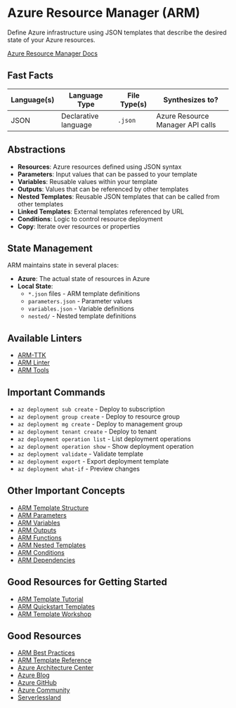 # Azure Resource Manager (ARM)

Define Azure infrastructure using JSON templates that describe the desired state of your Azure resources.

[Azure Resource Manager Docs](https://learn.microsoft.com/en-us/azure/azure-resource-manager/)

## Fast Facts

| Language(s)   | Language Type | File Type(s) | Synthesizes to?                         |
|--------------|-------------|------------------|----------------------|
| JSON | Declarative language | `.json` | Azure Resource Manager API calls |

## Abstractions

- **Resources**: Azure resources defined using JSON syntax
- **Parameters**: Input values that can be passed to your template
- **Variables**: Reusable values within your template
- **Outputs**: Values that can be referenced by other templates
- **Nested Templates**: Reusable JSON templates that can be called from other templates
- **Linked Templates**: External templates referenced by URL
- **Conditions**: Logic to control resource deployment
- **Copy**: Iterate over resources or properties

## State Management

ARM maintains state in several places:

- **Azure**: The actual state of resources in Azure
- **Local State**: 
  - `*.json` files - ARM template definitions
  - `parameters.json` - Parameter values
  - `variables.json` - Variable definitions
  - `nested/` - Nested template definitions

## Available Linters

- [ARM-TTK](https://github.com/Azure/arm-ttk)
- [ARM Linter](https://marketplace.visualstudio.com/items?itemName=samcraddock.arm-linter)
- [ARM Tools](https://marketplace.visualstudio.com/items?itemName=msazurermtools.azurerm-vscode-tools)

## Important Commands

- `az deployment sub create` - Deploy to subscription
- `az deployment group create` - Deploy to resource group
- `az deployment mg create` - Deploy to management group
- `az deployment tenant create` - Deploy to tenant
- `az deployment operation list` - List deployment operations
- `az deployment operation show` - Show deployment operation
- `az deployment validate` - Validate template
- `az deployment export` - Export deployment template
- `az deployment what-if` - Preview changes

## Other Important Concepts

- [ARM Template Structure](https://learn.microsoft.com/en-us/azure/azure-resource-manager/templates/template-syntax)
- [ARM Parameters](https://learn.microsoft.com/en-us/azure/azure-resource-manager/templates/parameters)
- [ARM Variables](https://learn.microsoft.com/en-us/azure/azure-resource-manager/templates/variables)
- [ARM Outputs](https://learn.microsoft.com/en-us/azure/azure-resource-manager/templates/outputs)
- [ARM Functions](https://learn.microsoft.com/en-us/azure/azure-resource-manager/templates/template-functions)
- [ARM Nested Templates](https://learn.microsoft.com/en-us/azure/azure-resource-manager/templates/linked-templates)
- [ARM Conditions](https://learn.microsoft.com/en-us/azure/azure-resource-manager/templates/conditional-deployment)
- [ARM Dependencies](https://learn.microsoft.com/en-us/azure/azure-resource-manager/templates/resource-dependency)

## Good Resources for Getting Started

- [ARM Template Tutorial](https://learn.microsoft.com/en-us/azure/azure-resource-manager/templates/template-tutorial-create-first-template)
- [ARM Quickstart Templates](https://github.com/Azure/azure-quickstart-templates)
- [ARM Template Workshop](https://github.com/Azure/azure-quickstart-templates/tree/master/quickstarts/microsoft.resources/template-tutorial)

## Good Resources

- [ARM Best Practices](https://learn.microsoft.com/en-us/azure/azure-resource-manager/templates/best-practices)
- [ARM Template Reference](https://learn.microsoft.com/en-us/azure/templates/)
- [Azure Architecture Center](https://learn.microsoft.com/en-us/azure/architecture/)
- [Azure Blog](https://azure.microsoft.com/blog/)
- [Azure GitHub](https://github.com/Azure)
- [Azure Community](https://techcommunity.microsoft.com/t5/azure/ct-p/Azure)
- [Serverlessland](https://serverlessland.com/patterns?framework=Azure)
